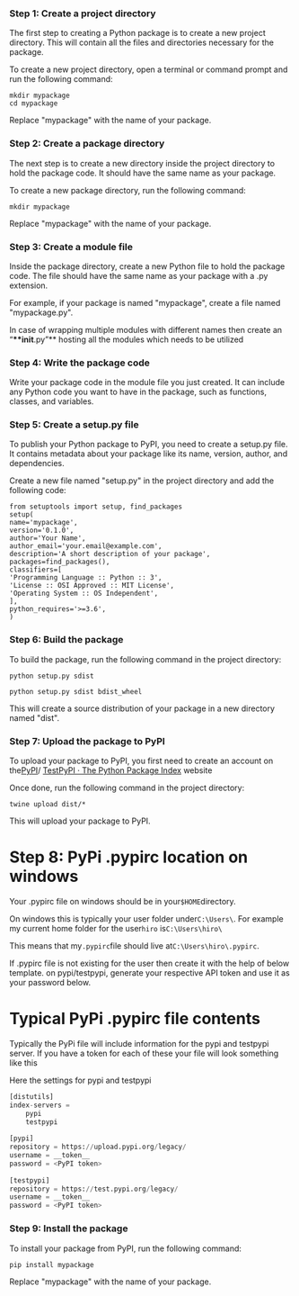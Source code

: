 ### **Step 1: Create a project directory**

The first step to creating a Python package is to create a new project directory. This will contain all the files and
directories necessary for the package.

To create a new project directory, open a terminal or command prompt and run the following command:

```
mkdir mypackage
cd mypackage
```

Replace "mypackage" with the name of your package.

### **Step 2: Create a package directory**

The next step is to create a new directory inside the project directory to hold the package code. It should have the
same name as your package.

To create a new package directory, run the following command:

```
mkdir mypackage
```

Replace "mypackage" with the name of your package.

### **Step 3: Create a module file**

Inside the package directory, create a new Python file to hold the package code. The file should have the same name as
your package with a .py extension.

For example, if your package is named "mypackage", create a file named "mypackage.py".

In case of wrapping multiple modules with different names then create an “__**init__.py”** hosting all the modules which
needs to be utilized

### **Step 4: Write the package code**

Write your package code in the module file you just created. It can include any Python code you want to have in the
package, such as functions, classes, and variables.

### **Step 5: Create a setup.py file**

To publish your Python package to PyPI, you need to create a setup.py file. It contains metadata about your package like
its name, version, author, and dependencies.

Create a new file named "setup.py" in the project directory and add the following code:

```
from setuptools import setup, find_packages
setup(
name='mypackage',
version='0.1.0',
author='Your Name',
author_email='your.email@example.com',
description='A short description of your package',
packages=find_packages(),
classifiers=[
'Programming Language :: Python :: 3',
'License :: OSI Approved :: MIT License',
'Operating System :: OS Independent',
],
python_requires='>=3.6',
)
```

### **Step 6: Build the package**

To build the package, run the following command in the project directory:

```
python setup.py sdist

python setup.py sdist bdist_wheel
```

This will create a source distribution of your package in a new directory named "dist".

### **Step 7: Upload the package to PyPI**

To upload your package to PyPI, you first need to create an account on
the[PyPI](https://pypi.org/account/register/)/ [TestPyPI · The Python Package Index](https://test.pypi.org/) website

Once done, run the following command in the project directory:

```
twine upload dist/*
```

This will upload your package to PyPI.

# **Step 8: PyPi .pypirc location on windows**

Your .pypirc file on windows should be in your`$HOME`directory.

On windows this is typically your user folder under`C:\Users\`. For example my current home folder for the user`hiro`
is`C:\Users\hiro\`

This means that my`.pypirc`file should live at`C:\Users\hiro\.pypirc`.

If .pypirc file is not existing for the user then create it with the help of below template. on pypi/testpypi, generate
your respective API token and use it as your password below.

# **Typical PyPi .pypirc file contents**

Typically the PyPi file will include information for the pypi and testpypi server. If you have a token for each of these
your file will look something like this

Here the settings for pypi and testpypi

```python
[distutils]
index-servers =
    pypi
    testpypi
 
[pypi]
repository = https://upload.pypi.org/legacy/
username = __token__
password = <PyPI token>
 
[testpypi]
repository = https://test.pypi.org/legacy/
username = __token__
password = <PyPI token>
```

### **Step 9: Install the package**

To install your package from PyPI, run the following command:

```
pip install mypackage
```

Replace "mypackage" with the name of your package.
